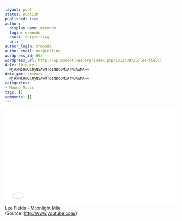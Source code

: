 ```yaml
---
layout: post
status: publish
published: true
author:
  display_name: mrmondo
  login: mrmondo
  email: not@telling
  url: ''
author_login: mrmondo
author_email: not@telling
wordpress_id: 693
wordpress_url: http://wp.mondotunes.org/index.php/2012/08/25/lee-fields-moonlight-mile/
date: !binary |-
  MjAxMi0wOC0yNSAwMTo1NDo0MiArMDAwMA==
date_gmt: !binary |-
  MjAxMi0wOC0yNSAwMTo1NDo0MiArMDAwMA==
categories:
- Mondo Music
tags: []
comments: []
---
```

<iframe width="560" height="315" src="//www.youtube.com/embed/Jzfy7aKB9oo" frameborder="0"> </iframe>
Lee Fields - Moonlight Mile
<div class="attribution">(<span>Source:</span> <a href="http://www.youtube.com/">http://www.youtube.com/</a>)</div>
